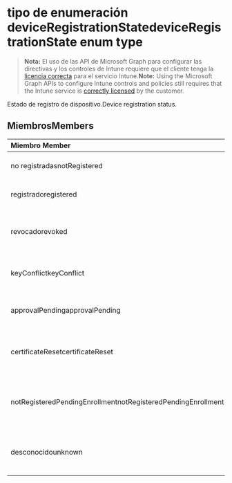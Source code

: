 # <a name="deviceregistrationstate-enum-type"></a><span data-ttu-id="4064a-101">tipo de enumeración deviceRegistrationState</span><span class="sxs-lookup"><span data-stu-id="4064a-101">deviceRegistrationState enum type</span></span>

> <span data-ttu-id="4064a-102">**Nota:** El uso de las API de Microsoft Graph para configurar las directivas y los controles de Intune requiere que el cliente tenga la [licencia correcta](https://go.microsoft.com/fwlink/?linkid=839381) para el servicio Intune.</span><span class="sxs-lookup"><span data-stu-id="4064a-102">**Note:** Using the Microsoft Graph APIs to configure Intune controls and policies still requires that the Intune service is [correctly licensed](https://go.microsoft.com/fwlink/?linkid=839381) by the customer.</span></span>

<span data-ttu-id="4064a-103">Estado de registro de dispositivo.</span><span class="sxs-lookup"><span data-stu-id="4064a-103">Device registration status.</span></span>
## <a name="members"></a><span data-ttu-id="4064a-104">Miembros</span><span class="sxs-lookup"><span data-stu-id="4064a-104">Members</span></span>
|<span data-ttu-id="4064a-105">Miembro	</span><span class="sxs-lookup"><span data-stu-id="4064a-105">Member</span></span>|<span data-ttu-id="4064a-106">Valor</span><span class="sxs-lookup"><span data-stu-id="4064a-106">Value</span></span>|<span data-ttu-id="4064a-107">Descripción</span><span class="sxs-lookup"><span data-stu-id="4064a-107">Description</span></span>|
|:---|:---|:---|
|<span data-ttu-id="4064a-108">no registradas</span><span class="sxs-lookup"><span data-stu-id="4064a-108">notRegistered</span></span>|<span data-ttu-id="4064a-109">0</span><span class="sxs-lookup"><span data-stu-id="4064a-109">0</span></span>|<span data-ttu-id="4064a-110">El dispositivo no está registrado.</span><span class="sxs-lookup"><span data-stu-id="4064a-110">The device is not registered.</span></span>|
|<span data-ttu-id="4064a-111">registrado</span><span class="sxs-lookup"><span data-stu-id="4064a-111">registered</span></span>|<span data-ttu-id="4064a-112">2</span><span class="sxs-lookup"><span data-stu-id="4064a-112">2</span></span>|<span data-ttu-id="4064a-113">El dispositivo está registrado.</span><span class="sxs-lookup"><span data-stu-id="4064a-113">The device is registered.</span></span>|
|<span data-ttu-id="4064a-114">revocado</span><span class="sxs-lookup"><span data-stu-id="4064a-114">revoked</span></span>|<span data-ttu-id="4064a-115">3</span><span class="sxs-lookup"><span data-stu-id="4064a-115">3</span></span>|<span data-ttu-id="4064a-116">El dispositivo se ha bloqueado, borre o retirado.</span><span class="sxs-lookup"><span data-stu-id="4064a-116">The device has been blocked, wiped or retired.</span></span>|
|<span data-ttu-id="4064a-117">keyConflict</span><span class="sxs-lookup"><span data-stu-id="4064a-117">keyConflict</span></span>|<span data-ttu-id="4064a-118">4</span><span class="sxs-lookup"><span data-stu-id="4064a-118">4</span></span>|<span data-ttu-id="4064a-119">El dispositivo tiene un conflicto de clave.</span><span class="sxs-lookup"><span data-stu-id="4064a-119">The device has a key conflict.</span></span>|
|<span data-ttu-id="4064a-120">approvalPending</span><span class="sxs-lookup"><span data-stu-id="4064a-120">approvalPending</span></span>|<span data-ttu-id="4064a-121">5</span><span class="sxs-lookup"><span data-stu-id="4064a-121">5</span></span>|<span data-ttu-id="4064a-122">El dispositivo está pendiente de aprobación.</span><span class="sxs-lookup"><span data-stu-id="4064a-122">The device is pending approval.</span></span>|
|<span data-ttu-id="4064a-123">certificateReset</span><span class="sxs-lookup"><span data-stu-id="4064a-123">certificateReset</span></span>|<span data-ttu-id="4064a-124">6</span><span class="sxs-lookup"><span data-stu-id="4064a-124">6</span></span>|<span data-ttu-id="4064a-125">Se ha restablecido el certificado del dispositivo.</span><span class="sxs-lookup"><span data-stu-id="4064a-125">The device certificate has been reset.</span></span>|
|<span data-ttu-id="4064a-126">notRegisteredPendingEnrollment</span><span class="sxs-lookup"><span data-stu-id="4064a-126">notRegisteredPendingEnrollment</span></span>|<span data-ttu-id="4064a-127">7</span><span class="sxs-lookup"><span data-stu-id="4064a-127">7</span></span>|<span data-ttu-id="4064a-128">El dispositivo no está registrado y las pendientes de inscripción.</span><span class="sxs-lookup"><span data-stu-id="4064a-128">The device is not registered and pending enrollment.</span></span>|
|<span data-ttu-id="4064a-129">desconocido</span><span class="sxs-lookup"><span data-stu-id="4064a-129">unknown</span></span>|<span data-ttu-id="4064a-130">8</span><span class="sxs-lookup"><span data-stu-id="4064a-130">8</span></span>|<span data-ttu-id="4064a-131">El estado de registro de dispositivo es desconocido.</span><span class="sxs-lookup"><span data-stu-id="4064a-131">The device registration status is unknown.</span></span>|



